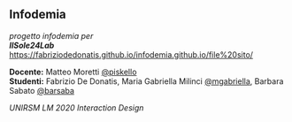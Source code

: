 ## Infodemia
*progetto infodemia per*  
_**IlSole24Lab**_  
https://fabriziodedonatis.github.io/infodemia.github.io/file%20sito/
  
**Docente:** Matteo Moretti [@piskello](https://github.com/piskello)  
**Studenti:** Fabrizio De Donatis, Maria Gabriella Milinci [@mgabriella](https://github.com/mgabriella), Barbara Sabato [@barsaba]( https://github.com/barsab)  
  
*UNIRSM LM 2020 Interaction Design*

